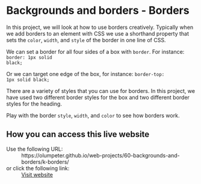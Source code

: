 # Backgrounds and borders - Borders
In this project, we will look at how to use borders creatively. Typically when we add borders to an element with CSS we use a shorthand property that sets the <code>color</code>, <code>width</code>, and <code>style</code> of the border in one line of CSS.

We can set a border for all four sides of a box with <code>border</code>. For instance: <code>border: 1px solid black;</code>

Or we can target one edge of the box, for instance: <code>border-top: 1px solid black;</code>

There are a variety of styles that you can use for borders. In this project, we have used two different border styles for the box and two different border styles for the heading. 

Play with the border <code>style</code>, <code>width</code>, and <code>color</code> to see how borders work.

## How you can access this live website

<dl>
  Use the following URL:
  <dd>
    https://olumpeter.github.io/web-projects/60-backgrounds-and-borders/k-borders/
  </dd>
  or click the following link:
  <dd>
    <a href="https://olumpeter.github.io/web-projects/60-backgrounds-and-borders/k-borders/">Visit website</a>
  </dd>
</dl>
